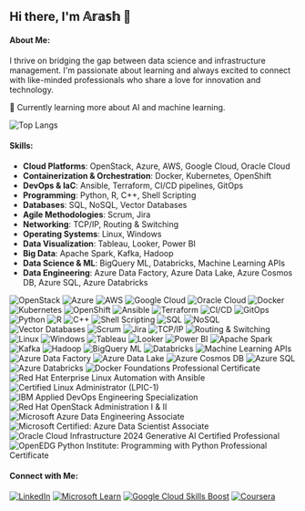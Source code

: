 ## Hi there, I'm 𝔸𝕣𝕒𝕤𝕙 👋
<!--
**6arash6/6arash6** is a ✨ _special_ ✨ repository because its `README.md` (this file) appears on your GitHub profile.

Here are some ideas to get you started:

- 🔭 I’m currently working on ...
- 🌱 I’m currently learning ...
- 👯 I’m looking to collaborate on ...
- 🤔 I’m looking for help with ...
- 💬 Ask me about ...
- 📫 How to reach me: ...
- 😄 Pronouns: ...
- ⚡ Fun fact: ...
-->
#### About Me:
I thrive on bridging the gap between data science and infrastructure management. I'm passionate about learning and always excited to connect with like-minded professionals who share a love for innovation and technology.

🌱 Currently learning more about AI and machine learning.

![Top Langs](https://github-readme-stats.vercel.app/api/top-langs/?username=6arash6&hide_progress=true)

#### Skills:
- **Cloud Platforms**: OpenStack, Azure, AWS, Google Cloud, Oracle Cloud
- **Containerization & Orchestration**: Docker, Kubernetes, OpenShift
- **DevOps & IaC**: Ansible, Terraform, CI/CD pipelines, GitOps
- **Programming**: Python, R, C++, Shell Scripting
- **Databases**: SQL, NoSQL, Vector Databases
- **Agile Methodologies**: Scrum, Jira
- **Networking**: TCP/IP, Routing & Switching
- **Operating Systems**: Linux, Windows
- **Data Visualization**: Tableau, Looker, Power BI
- **Big Data**: Apache Spark, Kafka, Hadoop
- **Data Science & ML**: BigQuery ML, Databricks, Machine Learning APIs
- **Data Engineering**: Azure Data Factory, Azure Data Lake, Azure Cosmos DB, Azure SQL, Azure Databricks


![OpenStack](https://img.shields.io/badge/OpenStack-ED1944?style=for-the-badge&logo=openstack&logoColor=white)
![Azure](https://img.shields.io/badge/Azure-0078D4?style=for-the-badge&logo=microsoft-azure&logoColor=white)
![AWS](https://img.shields.io/badge/AWS-232F3E?style=for-the-badge&logo=amazon-aws&logoColor=white)
![Google Cloud](https://img.shields.io/badge/Google%20Cloud-4285F4?style=for-the-badge&logo=google-cloud&logoColor=white)
![Oracle Cloud](https://img.shields.io/badge/Oracle%20Cloud-F80000?style=for-the-badge&logo=oracle&logoColor=white)
![Docker](https://img.shields.io/badge/Docker-2496ED?style=for-the-badge&logo=docker&logoColor=white)
![Kubernetes](https://img.shields.io/badge/Kubernetes-326CE5?style=for-the-badge&logo=kubernetes&logoColor=white)
![OpenShift](https://img.shields.io/badge/OpenShift-EE0000?style=for-the-badge&logo=red-hat-openshift&logoColor=white)
![Ansible](https://img.shields.io/badge/Ansible-EE0000?style=for-the-badge&logo=ansible&logoColor=white)
![Terraform](https://img.shields.io/badge/Terraform-7B42BC?style=for-the-badge&logo=terraform&logoColor=white)
![CI/CD](https://img.shields.io/badge/CI%2FCD-004880?style=for-the-badge&logo=continuous-integration&logoColor=white)
![GitOps](https://img.shields.io/badge/GitOps-1199FA?style=for-the-badge&logo=git&logoColor=white)
![Python](https://img.shields.io/badge/Python-3776AB?style=for-the-badge&logo=python&logoColor=white)
![R](https://img.shields.io/badge/R-276DC3?style=for-the-badge&logo=r&logoColor=white)
![C++](https://img.shields.io/badge/C++-00599C?style=for-the-badge&logo=c%2B%2B&logoColor=white)
![Shell Scripting](https://img.shields.io/badge/Shell_Scripting-4EAA25?style=for-the-badge&logo=gnu-bash&logoColor=white)
![SQL](https://img.shields.io/badge/SQL-4479A1?style=for-the-badge&logo=postgresql&logoColor=white)
![NoSQL](https://img.shields.io/badge/NoSQL-005571?style=for-the-badge&logo=mongodb&logoColor=white)
![Vector Databases](https://img.shields.io/badge/Vector_Databases-FF6F00?style=for-the-badge&logo=vector-database&logoColor=white)
![Scrum](https://img.shields.io/badge/Scrum-6DB33F?style=for-the-badge&logo=scrum&logoColor=white)
![Jira](https://img.shields.io/badge/Jira-0052CC?style=for-the-badge&logo=jira&logoColor=white)
![TCP/IP](https://img.shields.io/badge/TCP/IP-008080?style=for-the-badge&logo=internet-protocol&logoColor=white)
![Routing & Switching](https://img.shields.io/badge/Routing_%26_Switching-1F4E79?style=for-the-badge&logo=networking&logoColor=white)
![Linux](https://img.shields.io/badge/Linux-FCC624?style=for-the-badge&logo=linux&logoColor=white)
![Windows](https://img.shields.io/badge/Windows-0078D6?style=for-the-badge&logo=windows&logoColor=white)
![Tableau](https://img.shields.io/badge/Tableau-E97627?style=for-the-badge&logo=tableau&logoColor=white)
![Looker](https://img.shields.io/badge/Looker-4285F4?style=for-the-badge&logo=looker&logoColor=white)
![Power BI](https://img.shields.io/badge/Power%20BI-F2C811?style=for-the-badge&logo=power-bi&logoColor=white)
![Apache Spark](https://img.shields.io/badge/Apache%20Spark-E25A1C?style=for-the-badge&logo=apache-spark&logoColor=white)
![Kafka](https://img.shields.io/badge/Kafka-231F20?style=for-the-badge&logo=apache-kafka&logoColor=white)
![Hadoop](https://img.shields.io/badge/Hadoop-66CCFF?style=for-the-badge&logo=apache-hadoop&logoColor=white)
![BigQuery ML](https://img.shields.io/badge/BigQuery-4285F4?style=for-the-badge&logo=google-cloud&logoColor=white)
![Databricks](https://img.shields.io/badge/Databricks-FC2D42?style=for-the-badge&logo=databricks&logoColor=white)
![Machine Learning APIs](https://img.shields.io/badge/Machine_Learning_APIs-FF6F00?style=for-the-badge&logo=machine-learning&logoColor=white)
![Azure Data Factory](https://img.shields.io/badge/Azure%20Data%20Factory-0078D4?style=for-the-badge&logo=microsoft-azure&logoColor=white)
![Azure Data Lake](https://img.shields.io/badge/Azure%20Data%20Lake-0078D4?style=for-the-badge&logo=microsoft-azure&logoColor=white)
![Azure Cosmos DB](https://img.shields.io/badge/Azure%20Cosmos%20DB-0078D4?style=for-the-badge&logo=microsoft-azure&logoColor=white)
![Azure SQL](https://img.shields.io/badge/Azure%20SQL-0078D4?style=for-the-badge&logo=microsoft-azure&logoColor=white)
![Azure Databricks](https://img.shields.io/badge/Azure%20Databricks-0078D4?style=for-the-badge&logo=microsoft-azure&logoColor=white)
![Docker Foundations Professional Certificate](https://img.shields.io/badge/Docker%20Foundations%20Professional%20Certificate-2496ED?style=for-the-badge&logo=docker&logoColor=white)
![Red Hat Enterprise Linux Automation with Ansible](https://img.shields.io/badge/Red%20Hat%20Enterprise%20Linux%20Automation%20with%20Ansible-EE0000?style=for-the-badge&logo=red-hat&logoColor=white)
![Certified Linux Administrator (LPIC-1)](https://img.shields.io/badge/Certified%20Linux%20Administrator%20(LPIC--1)-FCC624?style=for-the-badge&logo=linux&logoColor=white)
![IBM Applied DevOps Engineering Specialization](https://img.shields.io/badge/IBM%20Applied%20DevOps%20Engineering%20Specialization-052FAD?style=for-the-badge&logo=ibm&logoColor=white)
![Red Hat OpenStack Administration I & II](https://img.shields.io/badge/Red%20Hat%20OpenStack%20Administration%20I%20&%20II-EE0000?style=for-the-badge&logo=red-hat&logoColor=white)
![Microsoft Azure Data Engineering Associate](https://img.shields.io/badge/Microsoft%20Azure%20Data%20Engineering%20Associate-0078D4?style=for-the-badge&logo=microsoft-azure&logoColor=white)
![Microsoft Certified: Azure Data Scientist Associate](https://img.shields.io/badge/Microsoft%20Certified%3A%20Azure%20Data%20Scientist%20Associate-0078D4?style=for-the-badge&logo=microsoft-azure&logoColor=white)
![Oracle Cloud Infrastructure 2024 Generative AI Certified Professional](https://img.shields.io/badge/Oracle%20Cloud%20Infrastructure%202024%20Generative%20AI%20Certified%20Professional-F80000?style=for-the-badge&logo=oracle&logoColor=white)
![OpenEDG Python Institute: Programming with Python Professional Certificate](https://img.shields.io/badge/OpenEDG%20Python%20Institute%3A%20Programming%20with%20Python%20Professional%20Certificate-3776AB?style=for-the-badge&logo=python&logoColor=white)

#### Connect with Me:
[![LinkedIn](https://img.shields.io/badge/LinkedIn-0A66C2?style=for-the-badge&logo=linkedin&logoColor=white)](https://www.linkedin.com/in/arash-javan/)
[![Microsoft Learn](https://img.shields.io/badge/Microsoft%20Learn-258FFA?style=for-the-badge&logo=microsoft&logoColor=white)](https://learn.microsoft.com/en-us/users/arashjavan)
[![Google Cloud Skills Boost](https://img.shields.io/badge/Google%20Cloud%20Skills%20Boost-4285F4?style=for-the-badge&logo=google-cloud&logoColor=white)](https://www.cloudskillsboost.google/public_profiles/143ec599-b5f0-483e-b5c5-61914e8f90e5)
[![Coursera](https://img.shields.io/badge/Coursera-0056D2?style=for-the-badge&logo=coursera&logoColor=white)](https://www.coursera.org/learner/6arash6)


